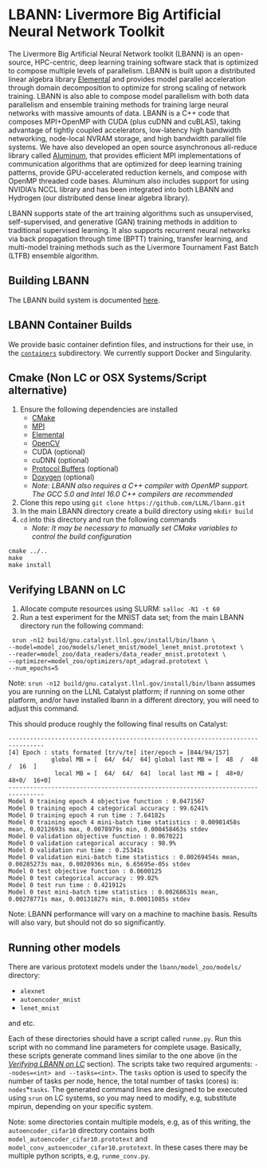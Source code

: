 # LBANN: Livermore Big Artificial Neural Network Toolkit
The Livermore Big Artificial Neural Network toolkit (LBANN) is an
open-source, HPC-centric, deep learning training software stack that
is optimized to compose multiple levels of parallelism.  LBANN is
built upon a distributed linear algebra library
[Elemental](https://github.com/LLNL/Elemental) and provides model parallel
acceleration through domain decomposition to optimize for strong
scaling of network training.  LBANN is also able to compose model
parallelism with both data parallelism and ensemble training methods
for training large neural networks with massive amounts of data.
LBANN is a C++ code that composes MPI+OpenMP with CUDA (plus cuDNN and
cuBLAS), taking advantage of tightly coupled accelerators, low-latency
high bandwidth networking, node-local NVRAM storage, and high
bandwidth parallel file systems.  We have also developed an open
source asynchronous all-reduce library called
[Aluminum](https://github.com/LLNL/Aluminum), that provides efficient MPI
implementations of communication algorithms that are optimized for
deep learning training patterns, provide GPU-accelerated reduction
kernels, and compose with OpenMP threaded code bases.  Aluminum also
includes support for using NVIDIA’s NCCL library and has been
integrated into both LBANN and Hydrogen (our distributed dense linear
algebra library).

LBANN supports state of the art training algorithms such as
unsupervised, self-supervised, and generative (GAN) training methods
in addition to traditional supervised learning.  It also supports
recurrent neural networks via back propagation through time (BPTT)
training, transfer learning, and multi-model training methods such as
the Livermore Tournament Fast Batch (LTFB) ensemble algorithm.

## Building LBANN
The LBANN build system is documented [here](docs/BuildingLBANN.md#top).

## LBANN Container Builds
We provide basic container defintion files, and instructions for their
use, in the [`containers`](containers) subdirectory.
We currently support Docker and Singularity.

## Cmake (Non LC or OSX Systems/Script alternative)
1. Ensure the following dependencies are installed
   * [CMake](https://software.llnl.gov/lbann/cmake.html)
   * [MPI](https://software.llnl.gov/lbann/mpi.html)
   * [Elemental](https://software.llnl.gov/lbann/elemental.html)
   * [OpenCV](https://software.llnl.gov/lbann/opencv.html)
   * CUDA (optional)
   * cuDNN (optional)
   * [Protocol Buffers](https://software.llnl.gov/lbann/protobuf.html) (optional)
   * [Doxygen](https://software.llnl.gov/lbann/doxygen.html) (optional)
   * *Note: LBANN also requires a C++ compiler with OpenMP support. The GCC 5.0 and Intel 16.0 C++ compilers are recommended*
2. Clone this repo using `git clone https://github.com/LLNL/lbann.git`
3. In the main LBANN directory create a build directory using `mkdir build`
4. `cd` into this directory and run the following commands
   * *Note: It may be necessary to manually set CMake variables to control the build configuration*
```shell
cmake ../..
make
make install
```

## Verifying LBANN on LC
1. Allocate compute resources using SLURM: `salloc -N1 -t 60`
2. Run a test experiment for the MNIST data set; from the main LBANN directory run the following command:
 ```shell
  srun -n12 build/gnu.catalyst.llnl.gov/install/bin/lbann \
--model=model_zoo/models/lenet_mnist/model_lenet_mnist.prototext \
--reader=model_zoo/data_readers/data_reader_mnist.prototext \
--optimizer=model_zoo/optimizers/opt_adagrad.prototext \
--num_epochs=5
```
Note: `srun -n12 build/gnu.catalyst.llnl.gov/install/bin/lbann` assumes you are running on the LLNL Catalyst platform;
if running on some other platform, and/or have installed lbann in a different directory, you will need to adjust this command.

This should produce roughly the following final results on Catalyst:
```
--------------------------------------------------------------------------------
[4] Epoch : stats formated [tr/v/te] iter/epoch = [844/94/157]
            global MB = [  64/  64/  64] global last MB = [  48  /  48  /  16  ]
             local MB = [  64/  64/  64]  local last MB = [  48+0/  48+0/  16+0]
--------------------------------------------------------------------------------
Model 0 training epoch 4 objective function : 0.0471567
Model 0 training epoch 4 categorical accuracy : 99.6241%
Model 0 training epoch 4 run time : 7.64182s
Model 0 training epoch 4 mini-batch time statistics : 0.00901458s mean, 0.0212693s max, 0.0078979s min, 0.000458463s stdev
Model 0 validation objective function : 0.0670221
Model 0 validation categorical accuracy : 98.9%
Model 0 validation run time : 0.25341s
Model 0 validation mini-batch time statistics : 0.00269454s mean, 0.00285273s max, 0.0020936s min, 6.65695e-05s stdev
Model 0 test objective function : 0.0600125
Model 0 test categorical accuracy : 99.02%
Model 0 test run time : 0.421912s
Model 0 test mini-batch time statistics : 0.00268631s mean, 0.00278771s max, 0.00131827s min, 0.00011085s stdev
```
Note: LBANN performance will vary on a machine to machine basis. Results will also vary, but should not do so significantly.

## Running other models
There are various prototext models under the `lbann/model_zoo/models/` directory:
* `alexnet`
* `autoencoder_mnist`
* `lenet_mnist`

and etc.

Each of these directories should have a script called `runme.py`.
Run this script with no command line parameters for complete usage.
Basically, these scripts generate command lines similar to the one above
(in the [*Verifying LBANN on LC*](#verifying-lbann-on-lc) section).
The scripts take two required arguments: `--nodes=<int> and --tasks=<int>`.
The `tasks` option is used to specify the number of tasks per node, hence,
the total number of tasks (cores) is: `nodes`\*`tasks`.
The generated command lines are designed to be executed using `srun`
on LC systems, so you may need to modify, e.g, substitute mpirun,
depending on your specific system.

Note: some directories contain multiple models, e.g, as of this writing,
the `autoencoder_cifar10` directory contains both `model_autoencoder_cifar10.prototext`
and `model_conv_autoencoder_cifar10.prototext`.
In these cases there may be multiple python scripts, e.g, `runme_conv.py`.
